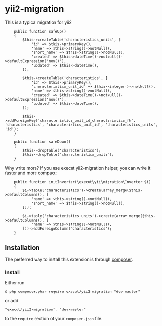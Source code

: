 # yii2-migration
This is a typical migration for yii2:
```
    public function safeUp()
    {
        $this->createTable('characteristics_units', [
            'id' => $this->primaryKey(),
            'name' => $this->string()->notNull(),
            'short_name' => $this->string()->notNull(),
            'created' => $this->dateTime()->notNull()->defaultExpression('now()'),
            'updated' => $this->dateTime(),
        ]);

        $this->createTable('characteristics', [
            'id' => $this->primaryKey(),
            'characteristics_unit_id' => $this->integer()->notNull(),
            'name' => $this->string()->notNull(),
            'created' => $this->dateTime()->notNull()->defaultExpression('now()'),
            'updated' => $this->dateTime(),
        ]);

        $this->addForeignKey('characteristics_unit_id_characteristics_fk', 'characteristics', 'characteristics_unit_id', 'characteristics_units', 'id');
    }

    public function safeDown()
    {
        $this->dropTable('characteristics');
        $this->dropTable('characteristics_units');
    }
```
Why write more? If you use execut yii2-migration helper, you can write it faster and more compact: 
```
    public function initInverter(\execut\yii\migration\Inverter $i)
    {
        $i->table('characteristics')->create(array_merge($this->defaultColumns(), [
            'name' => $this->string()->notNull(),
            'short_name' => $this->string()->notNull(),
        ]));

        $i->table('characteristics_units')->create(array_merge($this->defaultColumns(), [
            'name' => $this->string()->notNull(),
        ]))->addForeignColumn('characteristics');
    }
```
## Installation

The preferred way to install this extension is through [composer](http://getcomposer.org/download/).

### Install

Either run

```
$ php composer.phar require execut/yii2-migration "dev-master"
```

or add

```
"execut/yii2-migration": "dev-master"
```

to the ```require``` section of your `composer.json` file.
